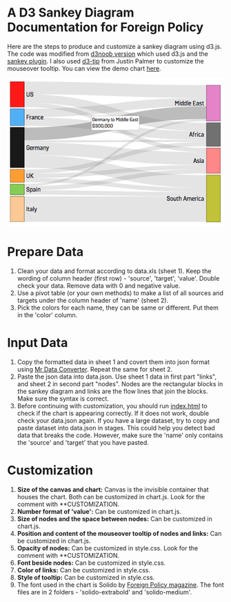 A D3 Sankey Diagram Documentation for Foreign Policy
====================
Here are the steps to produce and customize a sankey diagram using d3.js. The code was modified from <a href="https://gist.github.com/d3noob/5015397">d3noob version</a> which used d3.js and the <a href="https://github.com/d3/d3-plugins/tree/master/sankey">sankey plugin</a>. I also used <a href="https://github.com/Caged/d3-tip">d3-tip</a> from Justin Palmer to customize the mouseover tooltip.
You can view the demo chart <a href="http://kuangkeng.github.io/keng-data-journalism/sankey-demo/index.html">here</a>.

<img src="screencap.png">

Prepare Data
====================
<ol>
 <li>Clean your data and format according to data.xls (sheet 1). Keep the wording of column header (first row) - 'source', 'target', 'value'. Double check your data. Remove data with 0 and negative value. </li>
 <li>Use a pivot table (or your own methods) to make a list of all sources and targets under the column header of 'name' (sheet 2).</li>
 <li>Pick the colors for each name, they can be same or different. Put them in the 'color' column.</li>
</ol>  

Input Data
====================
<ol>
 <li>Copy the formatted data in sheet 1 and covert them into json format using <a href="http://shancarter.github.io/mr-data-converter/">Mr Data Converter</a>. Repeat the same for sheet 2.</li>
 <li>Paste the json data into data.json. Use sheet 1 data in first part "links", and sheet 2 in second part "nodes". Nodes are the rectangular blocks in the sankey diagram and links are the flow lines that join the blocks. Make sure the syntax is correct.</li>
 <li>Before continuing with customization, you should run <a href="http://kuangkeng.github.io/sankey-diagram-demo/index.html">index.html</a> to check if the chart is appearing correctly. If it does not work, double check your data.json again. If you have a large dataset, try to copy and paste dataset into data.json in stages. This could help you detect bad data that breaks the code. However, make sure the 'name' only contains the 'source' and 'target' that you have pasted.</li>
</ol>

Customization
====================
<ol>
 <li><strong>Size of the canvas and chart:</strong> Canvas is the invisible container that houses the chart. Both can be customized in chart.js. Look for the comment with **CUSTOMIZATION.</li>
 <li><strong>Number format of 'value':</strong> Can be customized in chart.js.</li>
 <li><strong>Size of nodes and the space between nodes:</strong> Can be customized in chart.js.</li>
 <li><strong>Position and content of the mouseover tooltip of nodes and links:</strong> Can be customized in chart.js.</li>
 <li><strong>Opacity of nodes:</strong> Can be customized in style.css. Look for the comment with **CUSTOMIZATION.</li>
 <li><strong>Font beside nodes:</strong> Can be customized in style.css.</li>
 <li><strong>Color of links:</strong> Can be customized in style.css.</li>
 <li><strong>Style of tooltip:</strong> Can be customized in style.css.</li>
 <li>The font used in the chart is Solido by <a href="http://www.foreignpolicy.com/">Foreign Policy magazine</a>. The font files are in 2 folders - 'solido-extrabold' and 'solido-medium'.</li>
</ol>  


